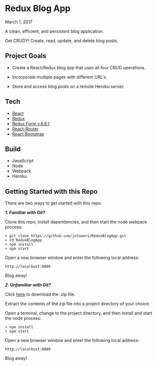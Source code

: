 # Redux Blog App #

March 1, 2017

A clean, efficient, and persistent blog application.  

Get CRUDY!  Create, read, update, and delete blog posts.

## Project Goals

-   Create a React/Redux blog app that uses all four CRUD operations.

-   Incorporate multiple pages with different URL's.

-   Store and access blog posts on a remote Heroku server.

## Tech

-   [React](https://facebook.github.io/react/)
-   [Redux](http://redux.js.org/)
-   [Redux Form v.6.6.1](http://redux-form.com/6.6.1/)
-   [React-Router](https://www.npmjs.com/package/react-router)
-   [React Bootstrap](https://react-bootstrap.github.io/)

## Build

-   JavaScript
-   Node
-   Webpack
-   Heroku

## Getting Started with this Repo

There are two ways to get started with this repo:

***1.  Familiar with Git?***

Clone this repo, install dependencies, and then start the node webpack process:

```
> git clone https://github.com/jstowers/ReduxBlogApp.git
> cd ReduxBlogApp
> npm install
> npm start
```

Open a new browser window and enter the following local address:
    
```
http://localhost:8080
```

Blog away!


***2.  Unfamiliar with Git?***

Click [here](https://github.com/jstowers/ReduxBlogApp/archive/master.zip) to download the .zip file.  

Extract the contents of the zip file into a project directory of your choice. 

Open a terminal, change to the project directory, and then install and start the node process:

```
> npm install
> npm start 
```

Open a new browser window and enter the following local address:
    
```
http://localhost:8080
```

Blog away!